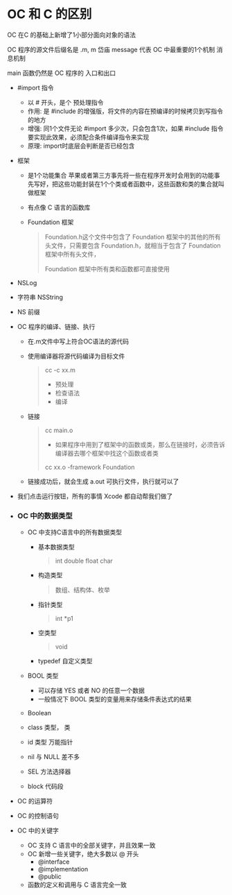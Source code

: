 # OC 和 C 的区别

OC 在C 的基础上新增了1小部分面向对象的语法

OC 程序的源文件后缀名是 .m, m 岱庙 message 代表 OC 中最重要的1个机制 消息机制

main 函数仍然是 OC 程序的 入口和出口

- #import 指令

  - 以 # 开头，是个 预处理指令
  - 作用: 是 #include 的增强版，将文件的内容在预编译的时候拷贝到写指令的地方
  - 增强: 同1个文件无论 #import 多少次，只会包含1次，如果 #include 指令要实现此效果，必须配合条件编译指令来实现
  - 原理: import时底层会判断是否已经包含

- 框架

  - 是1个功能集合 苹果或者第三方事先将一些在程序开发时会用到的功能事先写好，把这些功能封装在1个个类或者函数中，这些函数和类的集合就叫做框架

  - 有点像 C 语言的函数库

  - Foundation 框架

    > Foundation.h这个文件中包含了 Foundation 框架中的其他的所有头文件，只需要包含 Foundation.h，就相当于包含了 Foundation 框架中所有头文件，
    >
    > Foundation 框架中所有类和函数都可直接使用

- NSLog

- 字符串 NSString

- NS 前缀

- OC 程序的编译、链接、执行

  - 在.m文件中写上符合OC语法的源代码

  - 使用编译器将源代码编译为目标文件

    > cc -c xx.m
    >
    > - 预处理
    > - 检查语法
    > - 编译

  - 链接

    > cc main.o
    >
    > - 如果程序中用到了框架中的函数或类，那么在链接时，必须告诉编译器去哪个框架中找这个函数或者类
    >
    > cc xx.o -framework Foundation

  - 链接成功后，就会生成 a.out 可执行文件，执行就可以了

- 我们点击运行按钮，所有的事情 Xcode 都自动帮我们做了 

- ### OC 中的数据类型

  - OC 中支持C语言中的所有数据类型

    - 基本数据类型

      > int double float char

    - 构造类型

      > 数组、结构体、枚举

    - 指针类型

      > int *p1

    - 空类型

      > void

    - typedef 自定义类型

  - BOOL 类型

    - 可以存储 YES 或者 NO 的任意一个数据
    - 一般情况下 BOOL 类型的变量用来存储条件表达式的结果

  - Boolean

  - class 类型， 类

  - id 类型 万能指针

  - nil 与 NULL 差不多

  - SEL 方法选择器

  - block 代码段

- OC 的运算符

- OC 的控制语句

- OC 中的关键字

  - OC 支持 C 语言中的全部关键字，并且效果一致
  - OC 新增一些关键字，绝大多数以 @ 开头
    - @interface
    - @implementation
    - @public
  - 函数的定义和调用与 C 语言完全一致

  